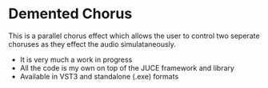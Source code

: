 # Demented Chorus

This is a parallel chorus effect which allows the user to control two seperate choruses as they effect the audio simulataneously. 
- It is very much a work in progress
- All the code is my own on top of the JUCE framework and library
- Available in VST3 and standalone (.exe) formats
